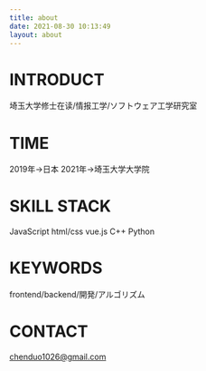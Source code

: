 ```yaml
---
title: about
date: 2021-08-30 10:13:49
layout: about
---
```

# INTRODUCT
埼玉大学修士在读/情报工学/ソフトウェア工学研究室

# TIME
2019年→日本
2021年→埼玉大学大学院

# SKILL STACK
JavaScript
html/css
vue.js
C++
Python

# KEYWORDS
frontend/backend/開発/アルゴリズム

# CONTACT
chenduo1026@gmail.com


